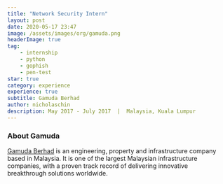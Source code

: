 ```yaml
---
title: "Network Security Intern" 
layout: post 
date: 2020-05-17 23:47
image: /assets/images/org/gamuda.png
headerImage: true
tag: 
    - internship
    - python
    - gophish
    - pen-test
star: true
category: experience
experience: true
subtitle: Gamuda Berhad
author: nicholaschin
description: May 2017 - July 2017  |  Malaysia, Kuala Lumpur
--- 
```


### About Gamuda
<a href="https://gamuda.com.my/"> Gamuda Berhad</a> is an engineering, property and infrastructure company based in Malaysia. It is one of the largest Malaysian infrastructure companies, with a proven track record of delivering innovative breakthrough solutions worldwide.

 
